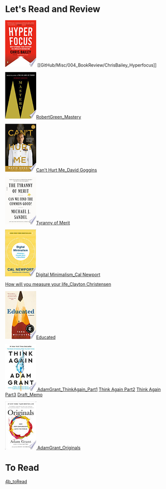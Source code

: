 # Let's Read and Review

![](hyper.png)
[[GitHub/Misc/004_BookReview/ChrisBailey_Hyperfocus]]
 
![](mas.png)[RobertGreen_Mastery](RobertGreen_Mastery.md)

![](cant.png)[Can't Hurt Me_David Goggins](DavidGoggins_CantHurtMe.md)


![](tyr.png)[Tyranny of Merit]()

![](dig.png)[Digital Minimalism_Cal Newport]()

[How will you measure your life_Clayton Christensen]()

![](edu.png)[Educated]()

![](thi.png)[
AdamGrant_ThinkAgain_Part1](AdamGrant_ThinkAgain_Part1.md) 
[Think Again Part2](AdamGrant_ThinkAgain_Part2.md) 
[Think Again Part3](AdamGrant_ThinkAgain_Part3.md) [ Draft_Memo ](AdamGrant_ThinkAgain_memo.md) 

![](ori.png)[
AdamGrant_Originals](AdamGrant_Originals.md)

# To Read
[4b_toRead](4b_toRead.md)
